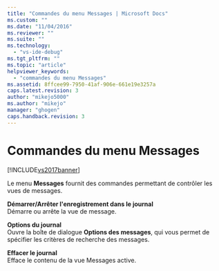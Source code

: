 ```yaml
---
title: "Commandes du menu Messages | Microsoft Docs"
ms.custom: ""
ms.date: "11/04/2016"
ms.reviewer: ""
ms.suite: ""
ms.technology: 
  - "vs-ide-debug"
ms.tgt_pltfrm: ""
ms.topic: "article"
helpviewer_keywords: 
  - "commandes du menu Messages"
ms.assetid: 8ffcee99-7950-41af-906e-661e19e3257a
caps.latest.revision: 3
author: "mikejo5000"
ms.author: "mikejo"
manager: "ghogen"
caps.handback.revision: 3
---
```

# Commandes du menu Messages
[!INCLUDE[vs2017banner](../code-quality/includes/vs2017banner.md)]

Le menu **Messages** fournit des commandes permettant de contrôler les vues de messages.  
  
 **Démarrer\/Arrêter l'enregistrement dans le journal**  
 Démarre ou arrête la vue de message.  
  
 **Options du journal**  
 Ouvre la boîte de dialogue **Options des messages**, qui vous permet de spécifier les critères de recherche des messages.  
  
 **Effacer le journal**  
 Efface le contenu de la vue Messages active.